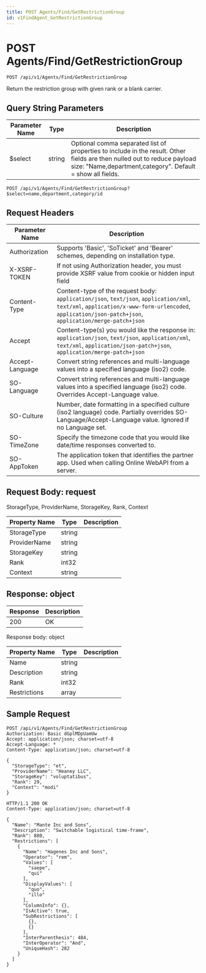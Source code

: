 ```yaml
---
title: POST Agents/Find/GetRestrictionGroup
id: v1FindAgent_GetRestrictionGroup
---
```


# POST Agents/Find/GetRestrictionGroup

```http
POST /api/v1/Agents/Find/GetRestrictionGroup
```

Return the restriction group with given rank or a blank carrier.







## Query String Parameters

| Parameter Name | Type |  Description |
|----------------|------|--------------|
| $select | string |  Optional comma separated list of properties to include in the result. Other fields are then nulled out to reduce payload size: "Name,department,category". Default = show all fields. |

```http
POST /api/v1/Agents/Find/GetRestrictionGroup?$select=name,department,category/id
```


## Request Headers

| Parameter Name | Description |
|----------------|-------------|
| Authorization  | Supports 'Basic', 'SoTicket' and 'Bearer' schemes, depending on installation type. |
| X-XSRF-TOKEN   | If not using Authorization header, you must provide XSRF value from cookie or hidden input field |
| Content-Type | Content-type of the request body: `application/json`, `text/json`, `application/xml`, `text/xml`, `application/x-www-form-urlencoded`, `application/json-patch+json`, `application/merge-patch+json` |
| Accept         | Content-type(s) you would like the response in: `application/json`, `text/json`, `application/xml`, `text/xml`, `application/json-patch+json`, `application/merge-patch+json` |
| Accept-Language | Convert string references and multi-language values into a specified language (iso2) code. |
| SO-Language | Convert string references and multi-language values into a specified language (iso2) code. Overrides Accept-Language value. |
| SO-Culture | Number, date formatting in a specified culture (iso2 language) code. Partially overrides SO-Language/Accept-Language value. Ignored if no Language set. |
| SO-TimeZone | Specify the timezone code that you would like date/time responses converted to. |
| SO-AppToken | The application token that identifies the partner app. Used when calling Online WebAPI from a server. |

## Request Body: request  

StorageType, ProviderName, StorageKey, Rank, Context 

| Property Name | Type |  Description |
|----------------|------|--------------|
| StorageType | string |  |
| ProviderName | string |  |
| StorageKey | string |  |
| Rank | int32 |  |
| Context | string |  |


## Response: object



| Response | Description |
|----------------|-------------|
| 200 | OK |

Response body: object

| Property Name | Type |  Description |
|----------------|------|--------------|
| Name | string |  |
| Description | string |  |
| Rank | int32 |  |
| Restrictions | array |  |

## Sample Request

```http!
POST /api/v1/Agents/Find/GetRestrictionGroup
Authorization: Basic dGplMDpUamUw
Accept: application/json; charset=utf-8
Accept-Language: *
Content-Type: application/json; charset=utf-8

{
  "StorageType": "et",
  "ProviderName": "Heaney LLC",
  "StorageKey": "voluptatibus",
  "Rank": 29,
  "Context": "modi"
}
```

```http_
HTTP/1.1 200 OK
Content-Type: application/json; charset=utf-8

{
  "Name": "Mante Inc and Sons",
  "Description": "Switchable logistical time-frame",
  "Rank": 880,
  "Restrictions": [
    {
      "Name": "Hagenes Inc and Sons",
      "Operator": "rem",
      "Values": [
        "saepe",
        "qui"
      ],
      "DisplayValues": [
        "quo",
        "illo"
      ],
      "ColumnInfo": {},
      "IsActive": true,
      "SubRestrictions": [
        {},
        {}
      ],
      "InterParenthesis": 484,
      "InterOperator": "And",
      "UniqueHash": 282
    }
  ]
}
```
